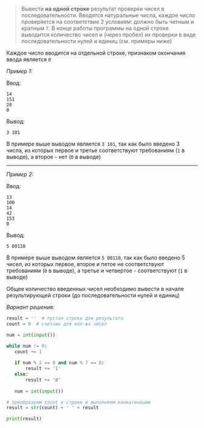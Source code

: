 > Вывести **на одной строке** результат проверки чисел в последовательности. Вводятся натуральные числа, каждое число проверяется на соответствие 2 условиям: должно быть четным и кратным `7`. В конце работы программы на одной строке выводится количество чисел и (через пробел) их проверки в виде последовательности нулей и единиц (см. примеры ниже)

Каждое число вводится на отдельной строке, признаком окончания ввода является `0`

_Пример 1:_

Ввод:
```
14
151
28
0
```

Вывод:
```
3 101
```

В примере выше выводом является `3 101`, так как было введено 3 числа, из которых первое и третье соответствуют требованиям (`1` в выводе), а второе - нет (`0` в выводе)

---

_Пример 2:_

Ввод:
```
13
100
14
42
153
0
```
Вывод:
```
5 00110
```

В примере выше выводом является `5 00110`, так как было введено 5 чисел, из которых первое, второе и пятое не соответствуют требованиям (`0` в выводе), а третье и четвертое - соответствуют (`1` в выводе)

Общее количество введенных чисел необходимо вывести в начале результирующей строки (до последовательности нулей и единиц)

_Вариант решения:_

 ```python
result = ''  # пустая строка для результата
count = 0  # счетчик для кол-ва чисел

num = int(input())

while num != 0:
    count += 1
    
    if num % 2 == 0 and num % 7 == 0:
        result += '1'  
    else:
        result += '0'
    
    num = int(input())

# преобразуем count к строке и выполняем конкатенацию
result = str(count) + ' ' + result

print(result)
```
